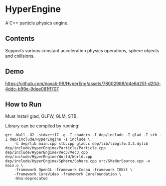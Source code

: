 # HyperEngine

A C++ particle physics engine. 

## Contents 

Supports various constant acceleration physics operations, sphere objects and collisions. 

## Demo 

https://github.com/novak-99/HyperEng/assets/78002988/d4e6d25f-d20d-4ddc-b99e-9dee081ff707

## How to Run 

Must install glad, GLFW, GLM, STB. 

Library can be compiled by running:

```
g++ -Wall -O2 -std=c++17 -g -I shaders -I dep/include -I glad -I stb -I dep/include/HyperEngine -I include \
    -L dep/lib main.cpp stb.cpp glad.c dep/lib/libglfw.3.3.dylib dep/include/HyperEngine/Particle/Particle.cpp dep/include/HyperEngine/Vec3/Vec3.cpp dep/include/HyperEngine/World/World.cpp dep/include/HyperEngine/Sphere/Sphere.cpp src/ShaderSource.cpp -o main.o \
    -framework OpenGL -framework Cocoa -framework IOKit \
    -framework CoreVideo -framework CoreFoundation \
    -Wno-deprecated
```
